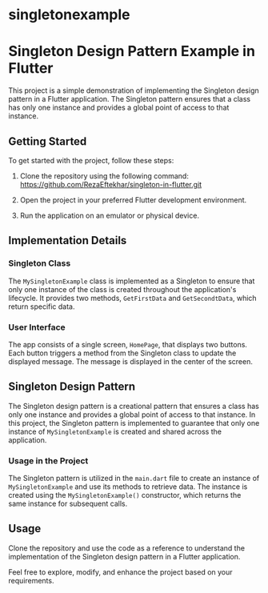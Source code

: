 # singletonexample

# Singleton Design Pattern Example in Flutter

This project is a simple demonstration of implementing the Singleton design pattern in a Flutter application. The Singleton pattern ensures that a class has only one instance and provides a global point of access to that instance.

## Getting Started

To get started with the project, follow these steps:

1. Clone the repository using the following command:
https://github.com/RezaEftekhar/singleton-in-flutter.git


2. Open the project in your preferred Flutter development environment.

3. Run the application on an emulator or physical device.

## Implementation Details

### Singleton Class

The `MySingletonExample` class is implemented as a Singleton to ensure that only one instance of the class is created throughout the application's lifecycle. It provides two methods, `GetFirstData` and `GetSecondtData`, which return specific data.

### User Interface

The app consists of a single screen, `HomePage`, that displays two buttons. Each button triggers a method from the Singleton class to update the displayed message. The message is displayed in the center of the screen.

## Singleton Design Pattern

The Singleton design pattern is a creational pattern that ensures a class has only one instance and provides a global point of access to that instance. In this project, the Singleton pattern is implemented to guarantee that only one instance of `MySingletonExample` is created and shared across the application.

### Usage in the Project

The Singleton pattern is utilized in the `main.dart` file to create an instance of `MySingletonExample` and use its methods to retrieve data. The instance is created using the `MySingletonExample()` constructor, which returns the same instance for subsequent calls.

## Usage

Clone the repository and use the code as a reference to understand the implementation of the Singleton design pattern in a Flutter application.

Feel free to explore, modify, and enhance the project based on your requirements.






